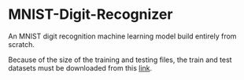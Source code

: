 # MNIST-Digit-Recognizer
An MNIST digit recognition machine learning model build entirely from scratch.

Because of the size of the training and testing files, the train and test datasets must be downloaded from this [link](https://www.kaggle.com/competitions/digit-recognizer/data). 
